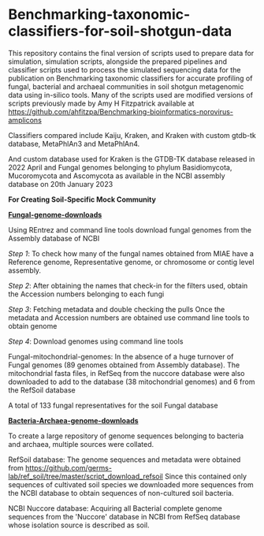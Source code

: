 # Benchmarking-taxonomic-classifiers-for-soil-shotgun-data

This repository contains the final version of scripts used to prepare data for simulation, simulation scripts, alongside the prepared pipelines and classifier scripts used to process the simulated sequencing data for the publication on Benchmarking taxonomic classifiers for accurate profiling of fungal, bacterial and archaeal communities in soil shotgun metagenomic data using in-silico tools. Many of the scripts used are modified versions of scripts previously made by Amy H Fitzpatrick available at https://github.com/ahfitzpa/Benchmarking-bioinformatics-norovirus-amplicons

Classifiers compared include Kaiju, Kraken, and Kraken with custom gtdb-tk database, MetaPhlAn3 and MetaPhlAn4.

And custom database used for Kraken is the GTDB-TK database released in 2022 April and Fungal genomes belonging to phylum Basidiomycota, Mucoromycota and Ascomycota as available in the NCBI assembly database on 20th January 2023

**For Creating Soil-Specific Mock Community**

**<ins> Fungal-genome-downloads </ins>**

Using REntrez and command line tools download fungal genomes from the Assembly database of NCBI

_Step 1_: To check how many of the fungal names obtained from MIAE have a Reference genome, Representative genome, or chromosome or contig level assembly.

_Step 2_: After obtaining the names that check-in for the filters used, obtain the Accession numbers belonging to each fungi

_Step 3_: Fetching metadata and double checking the pulls Once the metadata and Accession numbers are obtained use command line tools to obtain genome

_Step 4_: Download genomes using command line tools

Fungal-mitochondrial-genomes: In the absence of a huge turnover of Fungal genomes (89 genomes obtained from Assembly database). The mitochondrial fasta files, in RefSeq from the nuccore database were also downloaded to add to the database (38 mitochondrial genomes) and 6 from the RefSoil database

A total of 133 fungal representatives for the soil Fungal database

**<ins> Bacteria-Archaea-genome-downloads </ins>**

To create a large repository of genome sequences belonging to bacteria and archaea, multiple sources were collated.

RefSoil database: The genome sequences and metadata were obtained from https://github.com/germs-lab/ref_soil/tree/master/script_download_refsoil
Since this contained only sequences of cultivated soil species we downloaded more sequences from the NCBI database to obtain sequences of non-cultured soil bacteria.

NCBI Nuccore database: Acquiring all Bacterial complete genome sequences from the 'Nuccore' database in NCBI from RefSeq database whose isolation source is described as soil.


